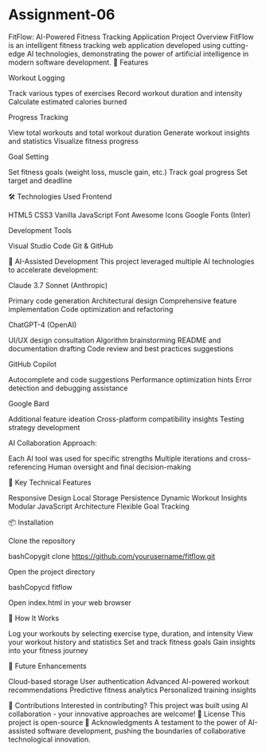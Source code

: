 # Assignment-06
FitFlow: AI-Powered Fitness Tracking Application
Project Overview
FitFlow is an intelligent fitness tracking web application developed using cutting-edge AI technologies, demonstrating the power of artificial intelligence in modern software development.
🚀 Features

Workout Logging

Track various types of exercises
Record workout duration and intensity
Calculate estimated calories burned


Progress Tracking

View total workouts and total workout duration
Generate workout insights and statistics
Visualize fitness progress


Goal Setting

Set fitness goals (weight loss, muscle gain, etc.)
Track goal progress
Set target and deadline



🛠️ Technologies Used
Frontend

HTML5
CSS3
Vanilla JavaScript
Font Awesome Icons
Google Fonts (Inter)

Development Tools

Visual Studio Code
Git & GitHub

🤖 AI-Assisted Development
This project leveraged multiple AI technologies to accelerate development:

Claude 3.7 Sonnet (Anthropic)

Primary code generation
Architectural design
Comprehensive feature implementation
Code optimization and refactoring


ChatGPT-4 (OpenAI)

UI/UX design consultation
Algorithm brainstorming
README and documentation drafting
Code review and best practices suggestions


GitHub Copilot

Autocomplete and code suggestions
Performance optimization hints
Error detection and debugging assistance


Google Bard

Additional feature ideation
Cross-platform compatibility insights
Testing strategy development



AI Collaboration Approach:

Each AI tool was used for specific strengths
Multiple iterations and cross-referencing
Human oversight and final decision-making

🔧 Key Technical Features

Responsive Design
Local Storage Persistence
Dynamic Workout Insights
Modular JavaScript Architecture
Flexible Goal Tracking

📦 Installation

Clone the repository

bashCopygit clone https://github.com/yourusername/fitflow.git

Open the project directory

bashCopycd fitflow

Open index.html in your web browser

🌟 How It Works

Log your workouts by selecting exercise type, duration, and intensity
View your workout history and statistics
Set and track fitness goals
Gain insights into your fitness journey

🔮 Future Enhancements

Cloud-based storage
User authentication
Advanced AI-powered workout recommendations
Predictive fitness analytics
Personalized training insights

🤝 Contributions
Interested in contributing? This project was built using AI collaboration - your innovative approaches are welcome!
📄 License
This project is open-source 
🙌 Acknowledgments
A testament to the power of AI-assisted software development, pushing the boundaries of collaborative technological innovation.
